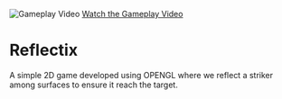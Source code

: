 ![Gameplay Video](https://img.youtube.com/vi/YOUR_VIDEO_ID/maxresdefault.jpg)
[Watch the Gameplay Video](https://www.youtube.com/watch?v=rJ7tljaMsT8)
# Reflectix
A simple 2D game developed using OPENGL where we reflect a striker among surfaces to ensure it reach the target.

